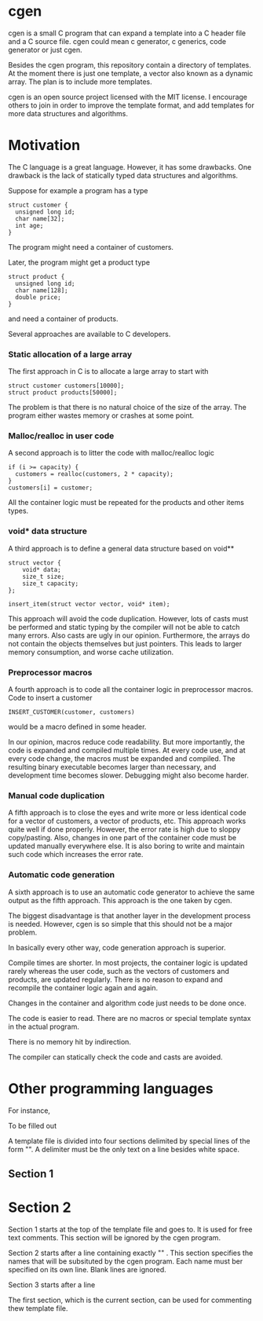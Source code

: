 # cgen

cgen is a small C program that can expand a template into a C header file and a C source file.  cgen
could mean c generator, c generics, code generator or just cgen.

Besides the cgen program, this repository contain a directory of templates. At the moment there is
just one template, a vector also known as a dynamic array. The plan is to include more templates.

cgen is an open source project licensed with the MIT license. I encourage others to join in order to
improve the template format, and add templates for more data structures and algorithms.

# Motivation

The C language is a great language. However, it has some drawbacks. One drawback is the lack of
statically typed data structures and algorithms.

Suppose for example a program has a type

```
struct customer {
  unsigned long id;
  char name[32];
  int age;
}
```

The program might need a container of customers.

Later, the program might get a product type

```
struct product {
  unsigned long id;
  char name[128];
  double price;
}
```

and need a container of products.

Several approaches are available to C developers.

### Static allocation of a large array

The first approach in C is to allocate a large array to start with

```
struct customer customers[10000];
struct product products[50000];
```
The problem is that there is no natural choice of the size of the array.
The program either wastes memory or crashes at some point.

### Malloc/realloc in user code

A second approach is to litter the code with malloc/realloc logic

```
if (i >= capacity) {
  customers = realloc(customers, 2 * capacity);
}
customers[i] = customer;
```

All the container logic must be repeated for the products and other items types.

### void* data structure

A third approach is to define a general data structure based on void**

```
struct vector {
	void* data;
	size_t size;
	size_t capacity;
};

insert_item(struct vector vector, void* item);
```

This approach will avoid the code duplication. However, lots of casts must be performed and static typing by the compiler will not be able to catch many errors. Also casts are ugly in our opinion. Furthermore, the arrays do not contain the objects themselves but just pointers. This leads to larger memory consumption, and worse cache utilization.

### Preprocessor macros

A fourth approach is to code all the container logic in preprocessor macros. Code to insert a customer

```
INSERT_CUSTOMER(customer, customers)
```

would be a macro defined in some header.

In our opinion, macros reduce code readability. But more importantly, the code is expanded and compiled multiple times. At every code use, and at every code change, the macros must be expanded and compiled. The resulting binary executable becomes larger than necessary, and development time becomes slower. Debugging might also become harder.

### Manual code duplication

A fifth approach is to close the eyes and write more or less identical code for a vector of customers, a vector of products, etc. This approach works quite well if done properly. However, the error rate is high due to sloppy copy/pasting. Also, changes in one part of the container code must be updated manually everywhere else. It is also boring to write and maintain such code which increases the error rate.

### Automatic code generation

A sixth approach is to use an automatic code generator to achieve the same output as the fifth
approach. This approach is the one taken by cgen.

The biggest disadvantage is that another layer in the development process is needed. However, cgen is so simple that this should not be a major problem.

In basically every other way, code generation approach is superior.

Compile times are shorter. In most projects, the container logic is updated rarely whereas the user code, such as the vectors of customers and products, are updated regularly. There is no reason to expand and recompile the container logic again and again.

Changes in the container and algorithm code just needs to be done once.

The code is easier to read. There are no macros or special template syntax in the actual program.

There is no memory hit by indirection.

The compiler can statically check the code and casts are avoided.


# Other programming languages
















For instance,


To be filled out

A template file	is divided into	four sections delimited by special lines of the form "<cgen some text>".
A delimiter must be the only	text on	      a line besides white space.

## Section 1

# Section 2


Section 1 starts at the top of the template file and goes to. It is used for
free text comments. This section will be ignored by the cgen program.



Section 2 starts after a line containing exactly "<cgen template names>"  . This section specifies
the names that will be subsituted by the cgen program. Each name must ber specified on its own line. Blank lines are ignored.

Section 3 starts after a line

The first section, which is the current section, can be used for commenting
thew template file.
